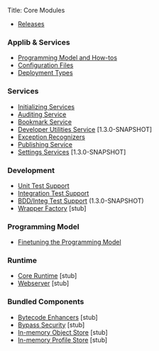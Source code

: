 Title: Core Modules

- [Releases](release-notes/about.html)

###  Applib & Services

- [Programming Model and How-tos](../applib-guide/about.html)
- [Configuration Files](configuration-files.html)
- [Deployment Types](deployment-type.html)

###  Services

- [Initializing Services](services/initializing-services.html)
- [Auditing Service](services/auditing-service.html)
- [Bookmark Service](services/bookmark-service.html)
- [Developer Utilities Service](services/developer-utilities-service.html) [1.3.0-SNAPSHOT]
- [Exception Recognizers](services/exception-recognizers.html)
- [Publishing Service](services/publishing-service.html)
- [Settings Services](services/settings-services.html) [1.3.0-SNAPSHOT]

### Development

- [Unit Test Support](unittestsupport.html)
- [Integration Test Support](integtestsupport.html)
- [BDD/Integ Test Support](specsupport-and-integtestsupport.html) (1.3.0-SNAPSHOT)
- [Wrapper Factory](wrapper.html) [stub]

###  Programming Model

- [Finetuning the Programming Model](metamodel-finetuning-the-programming-model.html)


### Runtime

- [Core Runtime](runtime.html) [stub]
- [Webserver](webserver.html) [stub]

### Bundled Components

- [Bytecode Enhancers](bytecode.html) [stub]
- [Bypass Security](bypass-security.html) [stub]
- [In-memory Object Store](inmemory-objectstore.html) [stub]
- [In-memory Profile Store](inmemory-profilestore.html) [stub]

